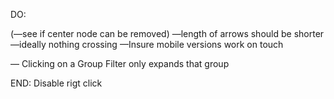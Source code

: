 DO:

(—see if center node can be removed)
—length of arrows should be shorter
—ideally nothing crossing
—Insure mobile versions work on touch

— Clicking on a Group Filter only expands that group

END: Disable rigt click
